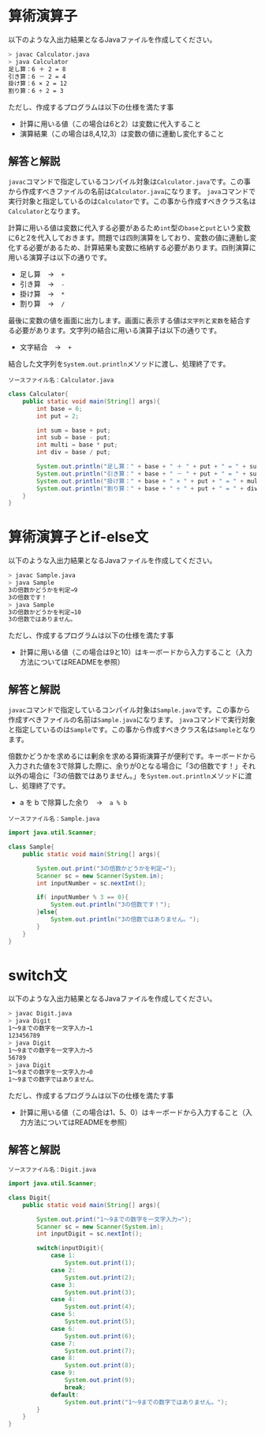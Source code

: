 # 算術演算子
以下のような入出力結果となるJavaファイルを作成してください。

```bash
> javac Calculator.java
> java Calculator
足し算：6 ＋ 2 = 8
引き算：6 － 2 = 4
掛け算：6 × 2 = 12
割り算：6 ÷ 2 = 3
```

ただし、作成するプログラムは以下の仕様を満たす事

* 計算に用いる値（この場合は6と2）は変数に代入すること
* 演算結果（この場合は8,4,12,3）は変数の値に連動し変化すること

## 解答と解説

`javac`コマンドで指定しているコンパイル対象は`Calculator.java`です。この事から作成すべきファイルの名前は`Calculator.java`になります。
`java`コマンドで実行対象と指定しているのは`Calculator`です。この事から作成すべきクラス名は`Calculator`となります。

計算に用いる値は変数に代入する必要があるため`int`型の`base`と`put`という変数に6と2を代入しておきます。問題では四則演算をしており、変数の値に連動し変化する必要があるため、計算結果も変数に格納する必要があります。四則演算に用いる演算子は以下の通りです。

* 足し算　→　`+`
* 引き算　→　`-`
* 掛け算　→　`*`
* 割り算　→　`/`

最後に変数の値を画面に出力します。画面に表示する値は`文字列`と`変数`を結合する必要があります。文字列の結合に用いる演算子は以下の通りです。

* 文字結合　→　`+`

結合した文字列を`System.out.println`メソッドに渡し、処理終了です。


`ソースファイル名：Calculator.java`
```java
class Calculator{
	public static void main(String[] args){
		int base = 6;
		int put = 2;

		int sum = base + put;
		int sub = base - put;
		int multi = base * put;
		int div = base / put;

		System.out.println("足し算：" + base + " ＋ " + put + " = " + sum);
		System.out.println("引き算：" + base + " － " + put + " = " + sub);
		System.out.println("掛け算：" + base + " × " + put + " = " + multi);
		System.out.println("割り算：" + base + " ÷ " + put + " = " + div);
	}
}
```

# 算術演算子とif-else文
以下のような入出力結果となるJavaファイルを作成してください。

```bash
> javac Sample.java
> java Sample
3の倍数かどうかを判定→9
3の倍数です！
> java Sample
3の倍数かどうかを判定→10
3の倍数ではありません。
```

ただし、作成するプログラムは以下の仕様を満たす事

* 計算に用いる値（この場合は9と10）はキーボードから入力すること（入力方法についてはREADMEを参照）

## 解答と解説

`javac`コマンドで指定しているコンパイル対象は`Sample.java`です。この事から作成すべきファイルの名前は`Sample.java`になります。
`java`コマンドで実行対象と指定しているのは`Sample`です。この事から作成すべきクラス名は`Sample`となります。

倍数かどうかを求めるには剰余を求める算術演算子が便利です。キーボードから入力された値を3で除算した際に、余りが0となる場合に「3の倍数です！」それ以外の場合に「3の倍数ではありません。」を`System.out.println`メソッドに渡し、処理終了です。

*  a を b で除算した余り　→　`a % b`

`ソースファイル名：Sample.java`
```java
import java.util.Scanner;

class Sample{
    public static void main(String[] args){

        System.out.print("3の倍数かどうかを判定→");
        Scanner sc = new Scanner(System.in);
        int inputNumber = sc.nextInt();

        if( inputNumber % 3 == 0){
            System.out.println("3の倍数です！");
        }else{
            System.out.println("3の倍数ではありません。");
        }
    }
}
```

# switch文
以下のような入出力結果となるJavaファイルを作成してください。

```bash
> javac Digit.java
> java Digit
1～9までの数字を一文字入力→1
123456789
> java Digit
1～9までの数字を一文字入力→5
56789
> java Digit
1～9までの数字を一文字入力→0
1～9までの数字ではありません。
```

ただし、作成するプログラムは以下の仕様を満たす事

* 計算に用いる値（この場合は1、5、0）はキーボードから入力すること（入力方法についてはREADMEを参照）

## 解答と解説


`ソースファイル名：Digit.java`
```java
import java.util.Scanner;

class Digit{
    public static void main(String[] args){

        System.out.print("1～9までの数字を一文字入力→");
        Scanner sc = new Scanner(System.in);
        int inputDigit = sc.nextInt();

        switch(inputDigit){
            case 1:
                System.out.print(1);
            case 2:
                System.out.print(2);
            case 3:
                System.out.print(3);
            case 4:
                System.out.print(4);
            case 5:
                System.out.print(5);
            case 6:
                System.out.print(6);
            case 7:
                System.out.print(7);
            case 8:
                System.out.print(8);
            case 9:
                System.out.print(9);
                break;
            default:
                System.out.print("1～9までの数字ではありません。");
        }
    }
}
```